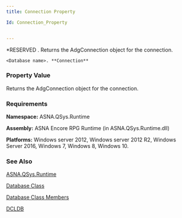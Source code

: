 ```yaml
---
title: Connection Property

Id: Connection_Property


---
```


*RESERVED . Returns the AdgConnection object for the connection. 

```
<Database name>. **Connection**  
```

### Property Value
Returns the AdgConnection object for the connection.

### Requirements
**Namespace:** ASNA.QSys.Runtime 

**Assembly:** ASNA Encore RPG Runtime (in ASNA.QSys.Runtime.dll) 

**Platforms:** Windows server 2012, Windows server 2012 R2, Windows Server 2016, Windows 7, Windows 8, Windows 10. 

### See Also
[ASNA.QSys.Runtime](ecrLrfRuntimeNamespace.html)

[Database Class](ecrLrfDatabaseClass.html)

[Database Class Members](ecrLrfDatabaseMembers.html)

[DCLDB](DCLDB.html) 
